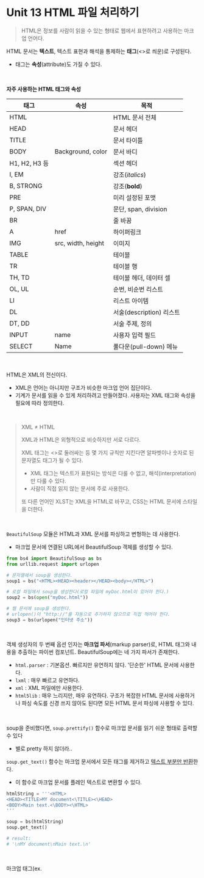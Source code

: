 # Unit 13 HTML 파일 처리하기

> HTML은 정보를 사람이 읽을 수 있는 형태로 웹에서 표현하려고 사용하는 마크업 언어다.

HTML 문서는 **텍스트**, 텍스트 표현과 해석을 통제하는 **태그**(<>로 씌운)로 구성된다.

- 태그는 **속성**(attribute)도 가질 수 있다.

<br>

**자주 사용하는 HTML 태그와 속성**

| 태그          | 속성               | 목적                     |
| ------------- | ------------------ | ------------------------ |
| HTML          |                    | HTML 문서 전체           |
| HEAD          |                    | 문서 헤더                |
| TITLE         |                    | 문서 타이틀              |
| BODY          | Background, color  | 문서 바디                |
| H1, H2, H3 등 |                    | 섹션 헤더                |
| I, EM         |                    | 강조(*italics*)          |
| B, STRONG     |                    | 강조(**bold**)           |
| PRE           |                    | 미리 설정된 포맷         |
| P, SPAN, DIV  |                    | 문단, span, division     |
| BR            |                    | 줄 바꿈                  |
| A             | href               | 하이퍼링크               |
| IMG           | src, width, height | 이미지                   |
| TABLE         |                    | 테이블                   |
| TR            |                    | 테이블 행                |
| TH, TD        |                    | 테이블 헤더, 데이터 셀   |
| OL, UL        |                    | 순번, 비순번 리스트      |
| LI            |                    | 리스트 아이템            |
| DL            |                    | 서술(description) 리스트 |
| DT, DD        |                    | 서술 주제, 정의          |
| INPUT         | name               | 사용자 입력 필드         |
| SELECT        | Name               | 풀다운(pull-down) 메뉴   |

<br>

HTML은 XML의 전신이다. 

- XML은 언어는 아니지만 구조가 비슷한 마크업 언어 집단이다.
- 기계가 문서를 읽을 수 있게 처리하려고 만들어졌다. 사용자는 XML 태그와 속성을 필요에 따라 정의한다.

<br>

> XML $\neq$ HTML
>
> XML과 HTML은 외형적으로 비슷하지만 서로 다르다.
>
> XML 태그는 <>로 둘러싸는 등 몇 가지 규칙만 지킨다면 알파벳이나 숫자로 된 문자열도 태그가 될 수 있다.
>
> - XML 태그는 텍스트가 표현되는 방식은 다룰 수 없고, 해석(interpretation)만 다룰 수 있다. 
> - 사람이 직접 읽지 않는 문서에 주로 사용한다. 
>
> 또 다른 언어인 XLST는 XML을 HTML로 바꾸고, CSS는 HTML 문서에 스타일을 더한다.

<br>

`BeautifulSoup` 모듈은 HTML과 XML 문서를 파싱하고 변형하는 데 사용한다.

- 마크업 문서에 연결된 URL에서 BeautifulSoup 객체를 생성할 수 있다.

~~~python
from bs4 import BeautifulSoup as bs
from urllib.request import urlopen

# 문자열에서 soup을 생성한다.
soup1 = bs("<HTML><HEAD><header></HEAD><body></HTML>")

# 로컬 파일에서 soup을 생성한다(로컬 파일에 myDoc.html이 있어야 한다.)
soup2 = bs(open("myDoc.html"))

# 웹 문서에 soup을 생성한다.
# urlopen()이 "http://"를 자동으로 추가하지 않으므로 직접 적어야 한다.
soup3 = bs(urlopen("인터넷 주소"))
~~~

<br>

객체 생성자의 두 번째 옵션 인자는 **마크업 파서**(markup parser)로, HTML 태그와 내용을 추출하는 파이썬 컴포넌트. BeautifulSoup에는 네 가지 파서가 존재한다.

- `html.parser` : 기본옵션. 빠르지만 유연하지 않다. '단순한' HTML 문서에 사용한다.
- `lxml` : 매우 빠르고 유연하다.
- `xml` : XML 파일에만 사용한다.
- `html5lib` : 매우 느리지만, 매우 유연하다. 구조가 복잡한 HTML 문서에 사용하거나 파싱 속도를 신경 쓰지 않아도 된다면 모든 HTML 문서 파싱에 사용할 수 있다.

<br>

soup을 준비했다면, `soup.prettify()` 함수로 마크업 문서를 읽기 쉬운 형태로 출력할 수 있다

- 별로 pretty 하지 않더라..

`soup.get_text()` 함수는 마크업 문서에서 모든 태그를 제거하고 <u>텍스트 부분만 반환</u>한다.

- 이 함수로 마크업 문서를 플레인 텍스트로 변환할 수 있다.

~~~python
htmlString = '''<HTML>
<HEAD><TITLE>MY document<\TITLE><\HEAD>
<BODY>Main text.<\BODY><\HTML>
'''

soup = bs(htmlString)
soup.get_text()

# result:
# '\nMY document\nMain text.\n'
~~~

<br>

마크업 태그(ex. <TITLE>)는 파일에서 특정 부분을 찾는 데 사용하기도 한다.

- 첫 번째 테이블 첫 번째 행에 관심이 있다고 하자. 플레인 텍스트만으로는 원하는 목적을 달성하기 어려운데, class나 id 속성이 부여되었다면 태그로는 가능하다.

BeautifulSoup은 태그 간 모든 상하적이고 수평적인 관계에서 일관된 접근 방식을 사용한다.

- 태그 간 관계는 태그 객체의 속성으로 표현하고, 파일 시스템의 상하 구조와 유사하다.
- soup 제목인 `soup.title`은 soup 객체의 속성이다. 
  - 제목에 있는 부모 엘리먼트(element)의 name 값은 `soup.title.parent.name.string`.
  - 첫 번째 테이블 첫 번째 행 첫 번째 셀은 `soup.body.table.tr.td`.

<br>

- 태그 t의 이름은 `t.name`으로 문자열로 된 값(`t.string`으로 원래 내용에 접근할 수 있고, `t.stripped_string`을 쓰면 공백을 제거한 문자열 리스트를 반환한다)이 있다.
  - 부모 태그는 `t.parent`, 다음 태그는 `t.next`, 바로 전 태그는 `t.prev`, 자식 태그는 `t.children`이다. 

<br>

BeautifulSoup 모듈에서는 파이썬 딕셔너리 인터페이스로 HTML 태그 속성에 접근할 수 있다.

- 객체 t가 `<ahref="foobar.html">` 같은 하이퍼링크라면, 링크의 문자열 값은 `t["href"].string`이 된다.
  - HTML 태그는 대 소문자를 구분하지 않는다.

soup 함수 중 가장 유용한 함수는 `soup.find()`와 `soup.find_all()` 일 것이다. 특정한 태그의 첫 번째 인스턴스나 전체 인스턴스를 찾는데 사용한다.

~~~python
# <head> 태그로 된 모든 인스턴스
level2headers = soup.find_all("head")

# 볼드나 이탤릭 포맷으로 된 모든 인스턴스
formats = soup.find_all(["i", "b", "em", "strong"])

# 특정한 속성(id='link3' 같은)을 가진 모든 태그
soup.find(id="link3")

# 모든 하이퍼링크나 첫 번째 링크(딕셔너리 구문이나 tag.get()함수 사용)
links = soup.find_all("a")
firstLink = links[0]["href"]
# 혹은
firstLink = links[0].get("href")
~~~

마지막 예에서 사용한 두 표현 모두 속성이 존재하지 않으면 오류가 발생한다.

- 태그를 추출하기 전에 `tag.has_attr()` 함수를 사용해 속성이 존재하는지 확인.

<br>

웹 페이지에 포함된 모든 링크와 그에 연결된 URL, 레이블 추출하기.

- 재귀적인 웹 크롤링(recursive web crawling)에 유용하다.

~~~python
with urlopen("인터넷주소") as doc:
  soup = bs(doc)
  
links = [(link.string, link["href"])
        for link in soup.find_all("a")
        if link.has_attr("href")]
links
~~~

`links` 의 값은 튜플의 리스트.

<br>

HTML과 XML의 장점은 폭넓은 사용성이지만, 그게 단점이 되기도 한다.

- 테이블형 데이터를 다룰 때 난감하다. 대신 **CSV 파일**에 저장할 수 있다.

<br>

# Unit 14 CSV 파일 다루기

CSV?

- 정형 텍스트 파일 포맷. 테이블형이나 테이블형에 가까운 데이터를 저장하고 옮긴다.

- 변수를 표현하는 열(column)과 레코드를 표현하는 행(row)으로 구성되어 있다. (통계학에서는 레코드를 관찰 값(observations)라고도 한다)
  - 레코드(행) 하나에 속한 필드(변수)들은 보통 쉼표로 구분하는데, 다른 구분자도 사용한다.
- 구분자로 쓰는 문자를 변수 값의 일부로 사용하려면 해당 변수(필드)를 따옴표로 감싼다.
  - 콤마(,)가 구분자라면 (...,"Hello, world",...) 이런 식으로 "" 처리한다.

<br>

파이썬의 csv 모듈은 `csv.reader`나 `csv.writer`를 제공한다.

- `delimter`나 `quotechar`를 사용해 구분자나 따옴표 문자를 추가로 지정할 수 있다.
- 부가적인 파라미터의 예로 이스케이프 문자나 라인 제거 등이 있다.

~~~python
# newline='' 옵션을 추가해 줄을 바꾸지 않고 출력되게 했다.
with open("csv 파일", newline="") as infile:
  	# delimiter의 default 값은 콤마(,)다.
  	reader = csv.reader(infile, delimiter=",", quotechar="")
~~~

<br>

csv 파일의 첫 번째 행은 보통 열의 헤더일 때가 많다. 그럴 땐 `next()` 함수를 적용하면 된다.

~~~python
with open("csv 파일", newline="") as infile:
  reader = csv.reader(infile, delimiter=",", quotechar="")
next(reader)
~~~

<br>

csv reader는 for loop에서 사용할 수 있는 iterator 인터페이스를 제공한다.

- iterator는 레코트(행)를 각각 문자열 필드(변수)의 리스트로 반환한다.
- reader는 필드(변수)들을 수치형 데이터 타입으로 변환하지 않는다. 우리가 직접해야 한다..
- `skipinitalspace=True`를 설정하면 필드(변수) 앞의 공백이 지워진다.

<br>

csv writer는 `writerow()`와 `writerows()` 함수를 제공한다.

- `writerow()` 함수는 문자열이나 숫자로 구성된 <u>시퀀스</u>(sequence)를 하나의 레코드의 묶음으로 파일에 기록한다.
- `writerows()` 함수는 문자열이나 숫자 <u>시퀀스의 리스트</u>를 레코드의 묶음으로 파일에 기록한다.

